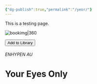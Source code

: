 ```yaml
---
{"dg-publish":true,"permalink":"/yeor/"}
---
```


This is a testing page.

![bookimg|360](/img/user/yeo/yeostorage/yeocover.webp)

<button id="library-toggle" onclick="toggleLibrary()">Add to Library</button>

###### ENHYPEN AU
# Your Eyes Only

<script>
function getCurrentBookInfo() {
    const titleEl = document.querySelector('h1'); // Grabs the first h1 on the page
    const imgEl = document.querySelector('img[alt^="bookimg"]');

    if (!titleEl || !imgEl) return null;

    return {
        title: titleEl.textContent.trim(),
        link: window.location.pathname.replace(/^\/+/, ''), // e.g. "yeo/yeo"
        imgMD: imgEl.outerHTML.match(/!.*[^)]+/)?.[0] || imgEl.outerHTML,
    };
}

function isBookInLibrary(link) {
    const library = JSON.parse(localStorage.getItem('bookLibrary')) || [];
    return library.some(book => book.link === link);
}

function toggleLibrary() {
    const book = getCurrentBookInfo();
    if (!book) {
        alert('Book info not found.');
        return;
    }

    let library = JSON.parse(localStorage.getItem('bookLibrary')) || [];
    const exists = library.some(b => b.link === book.link);

    if (exists) {
        library = library.filter(b => b.link !== book.link);
        alert('Removed from your library.');
    } else {
        library.push(book);
        alert('Book added to your library!');
    }

    localStorage.setItem('bookLibrary', JSON.stringify(library));
    updateLibraryButton(book.link);
}

function updateLibraryButton(link) {
    const btn = document.getElementById('library-toggle');
    if (!btn) return;
    const saved = isBookInLibrary(link);
    btn.textContent = saved ? 'Remove from Library' : 'Add to Library';
}

document.addEventListener('DOMContentLoaded', () => {
    const book = getCurrentBookInfo();
    if (book) updateLibraryButton(book.link);
});
</script>